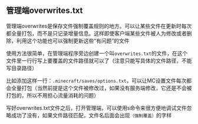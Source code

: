 ## 管理端overwrites.txt

管理端overwrites是保存文件强制覆盖规则的地方。可以让某些文件在更新时每次都全量打包，而不是只记录增量信息。这样即使客户端某些文件被人为修改或者删除，利用这个功能也可以强制更新这些“有问题”的文件

使用方法很简单，在管理端程序旁边创建一个叫`overwrites.txt`的文件，在这个文件里一行行写上要覆盖的文件路径就可以了（注意只能写具体的文件路径，不能写目录路径）

比如添加这样一行：`.minecraft/saves/options.txt`，可以让MC设置文件每次都会全量打包（当然前提是这个文件被修改过，如果没有服务端修改，它还是不会被打包的，所以不用担心流量消耗的问题）

写好overwrites.txt文件之后，打开管理端，可以使用s命令来很方便地调试文件忽略成功了没有，如果文件路径匹配，文件名后面会出现`（强制覆盖）`的字样